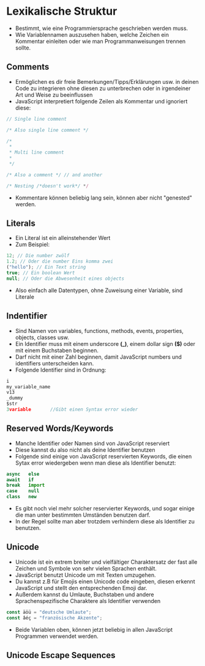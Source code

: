# Lexikalische Struktur

- Bestimmt, wie eine Programmiersprache geschrieben werden muss.
- Wie Variablennamen auszusehen haben, welche Zeichen ein Kommentar einleiten oder wie man Programmanweisungen trennen sollte.

## Comments

- Ermöglichen es dir freie Bemerkungen/Tipps/Erklärungen usw. in deinen Code zu integrieren ohne diesen zu unterbrechen oder in irgendeiner Art und Weise zu beeinflussen
- JavaScript interpretiert folgende Zeilen als Kommentar und ignoriert diese:

```js
// Single line comment

/* Also single line comment */

/*
 *
 * Multi line comment
 *
 */

/* Also a comment */ // and another

/* Nesting /*doesn't work*/ */
```

- Kommentare können beliebig lang sein, können aber nicht "genested" werden.

## Literals

- Ein Literal ist ein alleinstehender Wert
- Zum Beispiel:

```js
12; // Die number zwölf
1.2; // Oder die number Eins komma zwei
("hello"); // Ein Text string
true; // Ein boolean Wert
null; // Oder die Abwesenheit eines objects
```

- Also einfach alle Datentypen, ohne Zuweisung einer Variable, sind Literale

## Indentifier

- Sind Namen von variables, functions, methods, events, properties, objects, classes usw.
- Ein Identifier muss mit einem underscore **(\_)**, einem dollar sign **($)** oder mit einem Buchstaben beginnen.
- Darf nicht mit einer Zahl beginnen, damit JavaScript numbers und identifiers unterscheiden kann.
- Folgende Identifier sind in Ordnung:

```js
i
my_variable_name
v13
_dummy
$str
3variable       //Gibt einen Syntax error wieder
```

## Reserved Words/Keywords

- Manche Identifier oder Namen sind von JavaScript reserviert
- Diese kannst du also nicht als deine Identifier benutzen
- Folgende sind einige von JavaScript reservierten Keywords, die einen Sytax error wiedergeben wenn man diese als Identifier benutzt:

```js
async   else
await   if
break   import
case    null
class   new
```

- Es gibt noch viel mehr solcher reservierter Keywords, und sogar einige die man unter bestimmten Umständen benutzen darf.
- In der Regel sollte man aber trotzdem verhindern diese als Identifier zu benutzen.

## Unicode

- Unicode ist ein extrem breiter und vielfältiger Charaktersatz der fast alle Zeichen und Symbole von sehr vielen Sprachen enthält.
- JavaScript benutzt Unicode um mit Texten umzugehen.
- Du kannst z.B für Emojis einen Unicode code eingeben, diesen erkennt JavaScript und stellt den entsprechenden Emoji dar.
- Außerdem kannst du Umlaute, Buchstaben und andere Sprachenspezifische Charaktere als Identifier verwenden

```js
const äöü = "deutsche Umlaute";
const âéç = "französische Akzente";
```

- Beide Variablen oben, können jetzt beliebig in allen JavaScript Programmen verwendet werden.

## Unicode Escape Sequences

